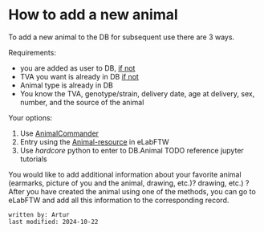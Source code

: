 # How to add a new animal

To add a new animal to the DB for subsequent use there are 3 ways.

Requirements:
- you are added as user to DB, [if not](../gui_documentation/AdminCommander.md#adding-users) 
- TVA you want is already in DB [if not](../combinatory_howto/tva.md) 
- Animal type is already in DB
- You know the TVA, genotype/strain, delivery date, age at delivery, sex, number, and the source of the animal

Your options:
1. Use [AnimalCommander](../gui_documentation/AnimalCommander.md) 
2. Entry using the [Animal-resource](../eLabFTW_documentation/resource_animal.md) in eLabFTW
3. Use _hardcore_ python to enter to DB.Animal TODO reference jupyter tutorials

You would like to add additional information about your favorite animal (earmarks, picture of you and the animal, drawing, etc.)?
drawing, etc.) ?
After you have created the animal using one of the methods, you can go to eLabFTW and add all this information to the 
corresponding record. 
~~~~
written by: Artur
last modified: 2024-10-22
~~~~